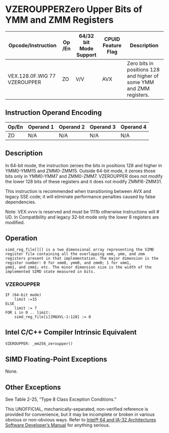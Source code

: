 # VZEROUPPER**Zero Upper Bits of YMM and ZMM Registers**

| Opcode/Instruction           | Op /En | 64/32 bit Mode Support | CPUID Feature Flag | Description                                                          |
| ---------------------------- | ------ | ---------------------- | ------------------ | -------------------------------------------------------------------- |
| VEX.128.0F.WIG 77 VZEROUPPER | ZO     | V/V                    | AVX                | Zero bits in positions 128 and higher of some YMM and ZMM registers. |

## Instruction Operand Encoding

| Op/En | Operand 1 | Operand 2 | Operand 3 | Operand 4 |
| ----- | --------- | --------- | --------- | --------- |
| ZO    | N/A       | N/A       | N/A       | N/A       |

## Description

In 64-bit mode, the instruction zeroes the bits in positions 128 and higher in YMM0-YMM15 and ZMM0-ZMM15. Outside 64-bit mode, it zeroes those bits only in YMM0-YMM7 and ZMM0-ZMM7. VZEROUPPER does not modify the lower 128 bits of these registers and it does not modify ZMM16-ZMM31.

This instruction is recommended when transitioning between AVX and legacy SSE code; it will eliminate performance penalties caused by false dependencies.

Note: VEX.vvvv is reserved and must be 1111b otherwise instructions will #​​​UD. In Compatibility and legacy 32-bit mode only the lower 8 registers are modified.

## Operation

```
simd_reg_file[][] is a two dimensional array representing the SIMD register file containing all the overlapping xmm, ymm, and zmm
registers present in that implementation. The major dimension is the register number: 0 for xmm0, ymm0, and zmm0; 1 for xmm1,
ymm1, and zmm1; etc. The minor dimension size is the width of the implemented SIMD state measured in bits.

```

### VZEROUPPER

```
IF (64-bit mode)
    limit :=15
ELSE
    limit := 7
FOR i in 0 .. limit:
    simd_reg_file[i][MAXVL-1:128] := 0

```

## Intel C/C++ Compiler Intrinsic Equivalent

```
VZEROUPPER: _mm256_zeroupper()

```

## SIMD Floating-Point Exceptions

None.

## Other Exceptions

See Table 2-25, “Type 8 Class Exception Conditions.”

This UNOFFICIAL, mechanically-separated, non-verified reference is provided for convenience, but it may be
incomplete or broken in various obvious or non-obvious
ways. Refer to [Intel® 64 and IA-32 Architectures Software Developer’s Manual](https://software.intel.com/en-us/download/intel-64-and-ia-32-architectures-sdm-combined-volumes-1-2a-2b-2c-2d-3a-3b-3c-3d-and-4) for anything serious.
